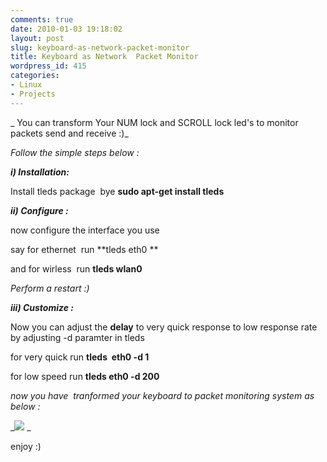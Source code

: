 ```yaml
---
comments: true
date: 2010-01-03 19:18:02
layout: post
slug: keyboard-as-network-packet-monitor
title: Keyboard as Network  Packet Monitor
wordpress_id: 415
categories:
- Linux
- Projects
---
```


_ You can transform Your NUM lock and SCROLL lock led's to monitor packets send and receive :)_

_Follow the simple steps below :_

_**i) Installation:**_

Install tleds package  bye **sudo apt-get install tleds**

**_ii) Configure :_**

now configure the interface you use

say for ethernet  run **tleds eth0 **

and for wirless  run **tleds wlan0**

_Perform a restart :)_

_**iii) Customize :**_

Now you can adjust the **delay** to very quick response to low response rate by adjusting -d paramter in tleds

for very quick run **tleds  eth0 -d 1**

for low speed run **tleds eth0 -d 200**

_now you have  tranformed your keyboard to packet monitoring system as below :_

_[![](http://karthikselvakumar.files.wordpress.com/2010/01/image05141-e1262527604460.jpg?w=300)](http://karthikselvakumar.files.wordpress.com/2010/01/image05141.jpg)
_

enjoy :)
